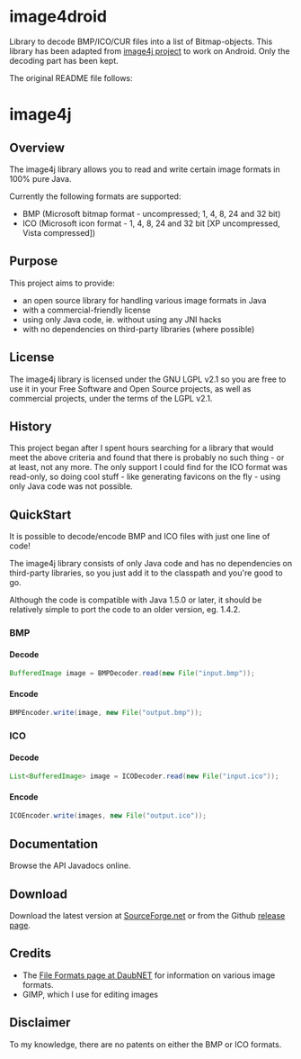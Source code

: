 # image4droid

Library to decode BMP/ICO/CUR files into a list of Bitmap-objects. This library has been adapted from [image4j project](https://github.com/imcdonagh/image4j "image4j") to work on Android. Only the decoding part has been kept.

The original README file follows: 

# image4j

## Overview

The image4j library allows you to read and write certain image formats in 100% pure Java.

Currently the following formats are supported:

* BMP (Microsoft bitmap format - uncompressed; 1, 4, 8, 24 and 32 bit)
* ICO (Microsoft icon format - 1, 4, 8, 24 and 32 bit [XP uncompressed, Vista compressed])

## Purpose

This project aims to provide:

* an open source library for handling various image formats in Java
* with a commercial-friendly license
* using only Java code, ie. without using any JNI hacks
* with no dependencies on third-party libraries (where possible)

## License

The image4j library is licensed under the GNU LGPL v2.1 so you are free to use it in your Free Software and Open Source projects, as well as commercial projects, under the terms of the LGPL v2.1.

## History

This project began after I spent hours searching for a library that would meet the above criteria and found that there is probably no such thing - or at least, not any more. The only support I could find for the ICO format was read-only, so doing cool stuff - like generating favicons on the fly - using only Java code was not possible.

## QuickStart

It is possible to decode/encode BMP and ICO files with just one line of code!

The image4j library consists of only Java code and has no dependencies on third-party libraries, so you just add it to the classpath and you're good to go.

Although the code is compatible with Java 1.5.0 or later, it should be relatively simple to port the code to an older version, eg. 1.4.2.

### BMP

#### Decode


```java
BufferedImage image = BMPDecoder.read(new File("input.bmp"));
```

#### Encode

```java
BMPEncoder.write(image, new File("output.bmp"));
```

### ICO

#### Decode

```java
List<BufferedImage> image = ICODecoder.read(new File("input.ico"));
```

#### Encode

```java
ICOEncoder.write(images, new File("output.ico"));
```

## Documentation

Browse the API Javadocs online.

## Download

Download the latest version at [SourceForge.net](https://sourceforge.net/projects/image4j/) or from the Github [release page](https://github.com/imcdonagh/image4j/releases).

## Credits

* The [File Formats page at DaubNET](https://www.daubnet.com/en/file-formats) for information on various image formats.
* GIMP, which I use for editing images

## Disclaimer

To my knowledge, there are no patents on either the BMP or ICO formats.
